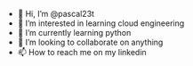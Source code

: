 - 👋 Hi, I’m @pascal23t
- 👀 I’m interested in learning cloud engineering
- 🌱 I’m currently learning python
- 💞️ I’m looking to collaborate on anything
- 📫 How to reach me on my linkedin

<!---
pascal23t/pascal23t is a ✨ special ✨ repository because its `README.md` (this file) appears on your GitHub profile.
You can click the Preview link to take a look at your changes.
--->
